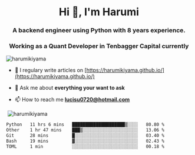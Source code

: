 <h1 align="center">Hi 👋, I'm Harumi</h1>
<h3 align="center">A backend engineer using <b>Python</b> with 8 years experience.</h3>
<h3 align="center">Working as a Quant Developer in <b>Tenbagger Capital</b> currently</h3>

<p align="left"> <img src="https://komarev.com/ghpvc/?username=harumikiyama" alt="harumikiyama" /> </p>


- 📝 I regulary write articles on [https://harumikiyama.github.io/](https://harumikiyama.github.io/)

- 💬 Ask me about **everything your want to ask**

- 📫 How to reach me **lucisu0720@hotmail.com**

<p>&nbsp;<img align="center" src="https://github-readme-stats.vercel.app/api?username=harumikiyama&show_icons=true" alt="harumikiyama" /></p>


<!--START_SECTION:waka-->

```txt
Python   11 hrs 6 mins   ████████████████████▒░░░░   80.80 %
Other    1 hr 47 mins    ███▒░░░░░░░░░░░░░░░░░░░░░   13.06 %
Git      28 mins         █░░░░░░░░░░░░░░░░░░░░░░░░   03.40 %
Bash     19 mins         ▓░░░░░░░░░░░░░░░░░░░░░░░░   02.43 %
TOML     1 min           ░░░░░░░░░░░░░░░░░░░░░░░░░   00.18 %
```

<!--END_SECTION:waka-->
